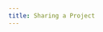 ```yaml
---
title: Sharing a Project
---
```


<!--
![](vid/CreateUploadProjectTutorial_light.m4v){ width=80% }
-->
